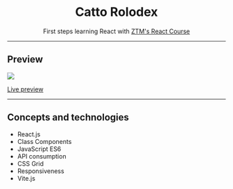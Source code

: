 <h1 align="center">Catto Rolodex</h1>
<p align="center">First steps learning React with <a href="https://www.udemy.com/course/complete-react-developer-zero-to-mastery">ZTM's React Course</a></p>
<hr>
<h2>Preview</h2>
<a align="center"><img src="https://user-images.githubusercontent.com/106234166/198903464-f553f62f-4c06-4561-93f3-69908fe17fb3.png"></a>
<p><a href="https://catto-rolodex-mgastonportillo.vercel.app">Live preview</a></p>
<hr>
<h2>Concepts and technologies</h2>
<ul>
<li>React.js</li>
<li>Class Components</li>
<li>JavaScript ES6</li>
<li>API consumption</li>
<li>CSS Grid</li>
<li>Responsiveness</li>
<li>Vite.js</li>
</ul>
